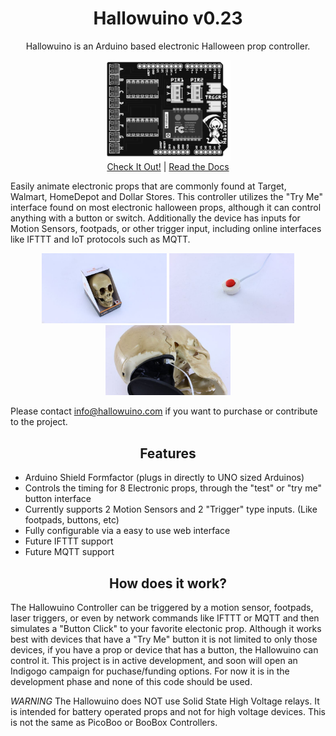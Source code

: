 <h1 align="center">Hallowuino v0.23</h1>
<p align="center">Hallowuino is an Arduino based electronic Halloween prop controller.</p>
<p align="center">
<img src="/images/Hallowuino-pop.png" width="200" align="center"> <br/>
<a href="#site">Check It Out!</a> | <a href="#documentation">Read the Docs</a></p>

Easily animate electronic props that are commonly found at Target, Walmart, HomeDepot and Dollar Stores. This controller utilizes the "Try Me" interface found on most electronic halloween props, although it can control anything with a button or switch. Additionally the device has inputs for Motion Sensors, footpads, or other trigger input, including online interfaces like IFTTT and IoT protocols such as MQTT.

<p align="center"><img src="/images/Example-Prop.jpg" width="200"> <img src="/images/Button.jpg" width="200"> <img src="/images/Try-Me-Interface.jpg" width="200"> <br/></p>

Please contact info@hallowuino.com if you want to purchase or contribute to the project.

<h2 align="center">Features</h2>

  * Arduino Shield Formfactor (plugs in directly to UNO sized Arduinos)
  * Controls the timing for 8 Electronic props, through the "test" or "try me" button interface
  * Currently supports 2 Motion Sensors and 2 "Trigger" type inputs. (Like footpads, buttons, etc)
  * Fully configurable via a easy to use web interface
  * Future IFTTT support
  * Future MQTT support
  
<h2 align="center">How does it work?</h1>
The Hallowuino Controller can be triggered by a motion sensor, footpads, laser triggers, or even by network commands like IFTTT or MQTT and then simulates a "Button Click" to your favorite electonic prop. Although it works best with devices that have a "Try Me" button it is not limited to only those devices, if you have a prop or device that has a button, the Hallowuino can control it. This project is in active development, and soon will open an Indigogo campaign for puchase/funding options. For now it is in the development phase and none of this code should be used. 

*WARNING* The Hallowuino does NOT use Solid State High Voltage relays.  It is intended for battery operated props and not for high voltage devices. This is not the same as PicoBoo or BooBox Controllers.






